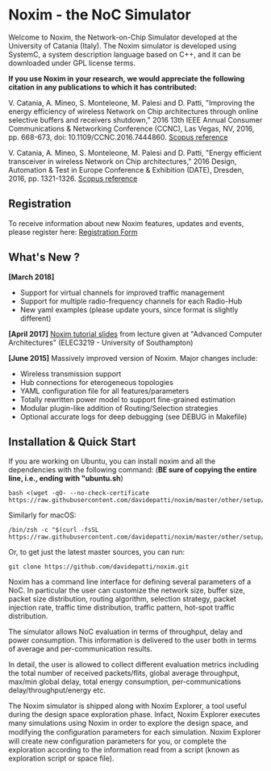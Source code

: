 Noxim - the NoC Simulator
=========================

Welcome to Noxim, the Network-on-Chip Simulator developed at the University of Catania (Italy).
The Noxim simulator is developed using SystemC, a system description language based on C++, and
it can be downloaded under GPL license terms.

**If you use Noxim in your research, we would appreciate the following citation in any publications to which it has contributed:**

V. Catania, A. Mineo, S. Monteleone, M. Palesi and D. Patti, "Improving the energy efficiency of wireless Network on Chip architectures through online selective buffers and receivers shutdown," 2016 13th IEEE Annual Consumer Communications & Networking Conference (CCNC), Las Vegas, NV, 2016, pp. 668-673, doi: 10.1109/CCNC.2016.7444860.
[Scopus reference](https://www.scopus.com/record/display.uri?eid=2-s2.0-84966659566&origin=resultslist&sort=plf-f&src=s&sid=b531296d946a78b05f463c35c681a44c&sot=autdocs&sdt=autdocs&sl=18&s=AU-ID%2835610853000%29&relpos=14&citeCnt=6&searchTerm=)

V. Catania, A. Mineo, S. Monteleone, M. Palesi and D. Patti, "Energy efficient transceiver in wireless Network on Chip architectures," 2016 Design, Automation & Test in Europe Conference & Exhibition (DATE), Dresden, 2016, pp. 1321-1326.
[Scopus reference](https://www.scopus.com/record/display.uri?eid=2-s2.0-84973661681&origin=resultslist&sort=plf-f&src=s&sid=4bd3ffce04cc0093a84655249383aefa&sot=autdocs&sdt=autdocs&sl=18&s=AU-ID%2835610853000%29&relpos=11&citeCnt=11&searchTerm=)

Registration
------------
To receive information about new Noxim features, updates and events, please register here:
[Registration Form](https://docs.google.com/forms/d/e/1FAIpQLSfJnYQZwxC4gr4jUc-nuwuGp0MDBA-0N_TVf8hqV1DIa325Dg/viewform?c=0&w=1)

What's New ? 
------------
**[March 2018]**

  * Support for virtual channels for improved traffic management
  * Support for multiple radio-frequency channels for each Radio-Hub
  * New yaml examples (please update yours, since format is slightly different)
  
**[April 2017]** [Noxim tutorial slides](doc/noxim_tutorial.pdf) from lecture given at "Advanced Computer Architectures" (ELEC3219 - University of Southampton)

**[June 2015]** Massively improved version of Noxim. Major changes include:

  * Wireless transmission support
  * Hub connections for eterogeneous topologies
  * YAML configuration file for all features/parameters
  * Totally rewritten power model to support fine-grained estimation
  * Modular plugin-like addition of Routing/Selection strategies
  * Optional accurate logs for deep debugging (see DEBUG in Makefile)

Installation & Quick Start
-----------

If you are working on Ubuntu, you can install noxim and all the dependencies with the following command:
(**BE sure of copying the entire line, i.e., ending with "ubuntu.sh**)

    bash <(wget -qO- --no-check-certificate https://raw.githubusercontent.com/davidepatti/noxim/master/other/setup/ubuntu.sh)

Similarly for macOS:

    /bin/zsh -c "$(curl -fsSL https://raw.githubusercontent.com/davidepatti/noxim/master/other/setup/macos.zsh)"

Or, to get just the latest master sources, you can run:

    git clone https://github.com/davidepatti/noxim.git

Noxim has a command line interface for defining several parameters of a NoC. In particular the
user can customize the network size, buffer size, packet size distribution, routing algorithm,
selection strategy, packet injection rate, traffic time distribution, traffic pattern, hot-spot
traffic distribution.

The simulator allows NoC evaluation in terms of throughput, delay and power consumption. This
information is delivered to the user both in terms of average and per-communication results.

In detail, the user is allowed to collect different evaluation metrics including the total number
of received packets/flits, global average throughput, max/min global delay, total energy consumption,
per-communications delay/throughput/energy etc.

The Noxim simulator is shipped along with Noxim Explorer, a tool useful during the design space
exploration phase. Infact, Noxim Explorer executes many simulations using Noxim in order to explore
the design space, and modifying the conﬁguration parameters for each simulation. Noxim Explorer will
create new configuration parameters for you, or complete the exploration according to the information
read from a script (known as exploration script or space file).


